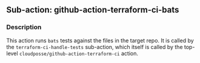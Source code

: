 ## Sub-action: github-action-terraform-ci-bats

### Description

This action runs `bats` tests against the files in the target repo. It is called by the `terraform-ci-handle-tests` sub-action, which itself is called by the top-level `cloudposse/github-action-terraform-ci` action.

